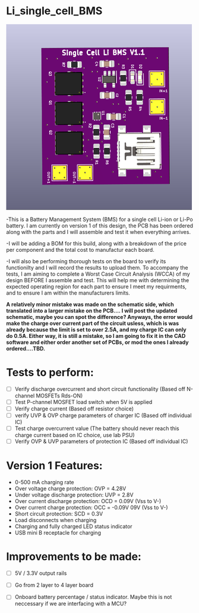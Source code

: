 # Li_single_cell_BMS


<img src="./Kicad_screenshots/3D_render.png" width="500" height="500">

 -This is a Battery Management System (BMS) for a single cell Li-ion or Li-Po battery. I am currently on version 1 of this design, the PCB has been ordered along with the parts and I will assemble and test it when everything arrives.


-I will be adding a BOM for this build, along with a breakdown of the price per component and the total cost to manufactur each board.


-I will also be performing thorough tests on the board to verify its functionilty and I will record the results to upload them. To accompany the tests, I am aiming to complete a Worst Case Circuit Analysis (WCCA) of my design BEFORE I assemble and test. This will help me with determining the expected operating region for each part to ensure I meet my requirments, and to ensure I am within the manufacturers limits.

**A relatively minor mistake was made on the schematic side, which translated into a larger mistake on the PCB.... I will post the updated schematic, maybe you can spot the difference? Anyways, the error would make the charge over current part of the circuit usless, which is was already because the limit is set to over 2.5A, and my charge IC can only do 0.5A. Either way, it is still a mistake, so I am going to fix it in the CAD software and either order another set of PCBs, or mod the ones I already ordered....TBD.**
# Tests to perform:
- [ ] Verify discharge overcurrent and short circuit functionality (Based off N-channel MOSFETs Rds-ON)
- [ ] Test P-channel MOSFET load switch when 5V is applied
- [ ] Verify charge current (Based off resistor choice)
- [ ] verify UVP & OVP charge parameters of charger IC (Based off individual IC)
- [ ] Test charge overcurrent value (The battery should never reach this charge current based on IC choice, use lab PSU)
- [ ] Verify  OVP & UVP parameters of protection IC (Based off individual IC)
# Version 1 Features:
- 0-500 mA charging rate
- Over voltage charge protection: OVP = 4.28V 
- Under voltage discharge protection: UVP = 2.8V 
- Over current discharge protection: OCD = 0.09V (Vss to V-)
- Over current charge protection: OCC = -0.09V 09V (Vss to V-)
- Short circuit protection: SCD = 0.3V
- Load disconnects when charging
- Charging and fully charged LED status indicator
- USB mini B receptacle for charging

# Improvements to be made:
- [ ] 5V / 3.3V output rails
- [ ] Go from 2 layer to 4 layer board
- [ ] Onboard battery percentage / status indicator. Maybe this is not neccessary if we are interfacing with a MCU?


